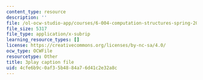 ```yaml
---
content_type: resource
description: ''
file: /ol-ocw-studio-app/courses/6-004-computation-structures-spring-2017/4cfe6b9c0af35b4884a76d41c2e32a8c_RbJV-g9Lob8.vtt
file_size: 5317
file_type: application/x-subrip
learning_resource_types: []
license: https://creativecommons.org/licenses/by-nc-sa/4.0/
ocw_type: OCWFile
resourcetype: Other
title: 3play caption file
uid: 4cfe6b9c-0af3-5b48-84a7-6d41c2e32a8c
---
```

